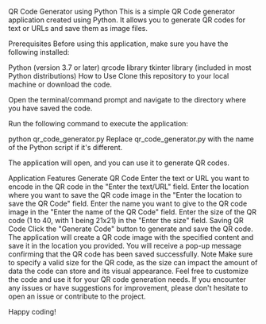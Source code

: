QR Code Generator using Python
This is a simple QR Code generator application created using Python. It allows you to generate QR codes for text or URLs and save them as image files.

Prerequisites
Before using this application, make sure you have the following installed:

Python (version 3.7 or later)
qrcode library
tkinter library (included in most Python distributions)
How to Use
Clone this repository to your local machine or download the code.

Open the terminal/command prompt and navigate to the directory where you have saved the code.

Run the following command to execute the application:

python qr_code_generator.py
Replace qr_code_generator.py with the name of the Python script if it's different.

The application will open, and you can use it to generate QR codes.

Application Features
Generate QR Code
Enter the text or URL you want to encode in the QR code in the "Enter the text/URL" field.
Enter the location where you want to save the QR code image in the "Enter the location to save the QR Code" field.
Enter the name you want to give to the QR code image in the "Enter the name of the QR Code" field.
Enter the size of the QR code (1 to 40, with 1 being 21x21) in the "Enter the size" field.
Saving QR Code
Click the "Generate Code" button to generate and save the QR code.
The application will create a QR code image with the specified content and save it in the location you provided.
You will receive a pop-up message confirming that the QR code has been saved successfully.
Note
Make sure to specify a valid size for the QR code, as the size can impact the amount of data the code can store and its visual appearance.
Feel free to customize the code and use it for your QR code generation needs. If you encounter any issues or have suggestions for improvement, please don't hesitate to open an issue or contribute to the project.

Happy coding!
